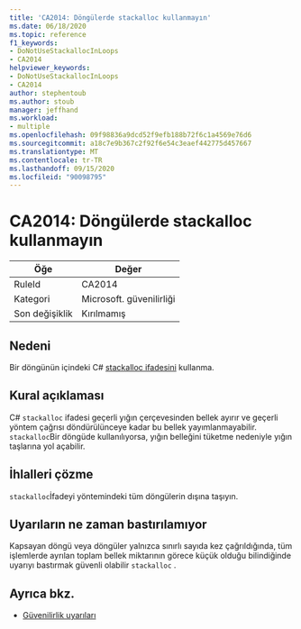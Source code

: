 ```yaml
---
title: 'CA2014: Döngülerde stackalloc kullanmayın'
ms.date: 06/18/2020
ms.topic: reference
f1_keywords:
- DoNotUseStackallocInLoops
- CA2014
helpviewer_keywords:
- DoNotUseStackallocInLoops
- CA2014
author: stephentoub
ms.author: stoub
manager: jeffhand
ms.workload:
- multiple
ms.openlocfilehash: 09f98836a9dcd52f9efb188b72f6c1a4569e76d6
ms.sourcegitcommit: a18c7e9b367c2f92f6e54c3eaef442775d457667
ms.translationtype: MT
ms.contentlocale: tr-TR
ms.lasthandoff: 09/15/2020
ms.locfileid: "90098795"
---
```

# <a name="ca2014-do-not-use-stackalloc-in-loops"></a>CA2014: Döngülerde stackalloc kullanmayın

|Öğe|Değer|
|-|-|
|RuleId|CA2014|
|Kategori|Microsoft. güvenilirliği|
|Son değişiklik|Kırılmamış|

## <a name="cause"></a>Nedeni

Bir döngünün içindeki C# [stackalloc ifadesini](/dotnet/csharp/language-reference/operators/stackalloc) kullanma.

## <a name="rule-description"></a>Kural açıklaması

C# `stackalloc` ifadesi geçerli yığın çerçevesinden bellek ayırır ve geçerli yöntem çağrısı döndürülünceye kadar bu bellek yayımlanmayabilir. `stackalloc`Bir döngüde kullanılıyorsa, yığın belleğini tüketme nedeniyle yığın taşlarına yol açabilir.

## <a name="how-to-fix-violations"></a>İhlalleri çözme

`stackalloc`İfadeyi yöntemindeki tüm döngülerin dışına taşıyın.

## <a name="when-to-suppress-warnings"></a>Uyarıların ne zaman bastırılamıyor

Kapsayan döngü veya döngüler yalnızca sınırlı sayıda kez çağrıldığında, tüm işlemlerde ayrılan toplam bellek miktarının görece küçük olduğu bilindiğinde uyarıyı bastırmak güvenli olabilir `stackalloc` .

## <a name="see-also"></a>Ayrıca bkz.

- [Güvenilirlik uyarıları](../code-quality/reliability-warnings.md)
